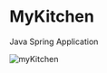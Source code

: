 # MyKitchen
 Java Spring Application
 
 
![myKitchen](https://github.com/luharaca/MyKitchen/workflows/myKitchen/badge.svg)
